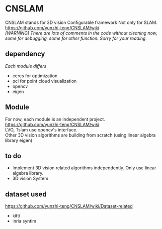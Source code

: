 # CNSLAM
CNSLAM stands for 3D vision Configurable framework Not only for SLAM.  
https://github.com/yunzhi-teng/CNSLAM/wiki  
*\[WARNING\] There are lots of comments in the code without cleaning now, some for debugging, some for other function. Sorry for your reading.*
## dependency
*Each module differs*
- ceres for optimization
- pcl for point cloud visualization
- opencv
- eigen

## Module
For now, each module is an independent project.  
https://github.com/yunzhi-teng/CNSLAM/wiki  
LVO, Tslam use opencv's interface.  
Other 3D vision algorithms are building from scratch (using linear algebra library eigen)
## to do
- Implement 3D vision related algorithms independently. Only use linear algebra library. 
- 3D vision System
## dataset used
 https://github.com/yunzhi-teng/CNSLAM/wiki/Dataset-related
- kitti
- inria syntim
